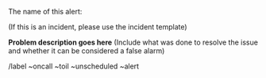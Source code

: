 The name of this alert:

(If this is an incident, please use the incident template)

**Problem description goes here**
(Include what was done to resolve the issue and whether it can be considered a false alarm)

/label ~oncall ~toil ~unscheduled ~alert

